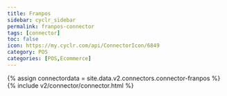 ```yaml
---
title: Franpos
sidebar: cyclr_sidebar
permalink: franpos-connector
tags: [connector]
toc: false
icon: https://my.cyclr.com/api/ConnectorIcon/6849
category: POS
categories: [POS,Ecommerce]
---
```

{% assign connectordata = site.data.v2.connectors.connector-franpos %}
{% include v2/connector/connector.html %}	